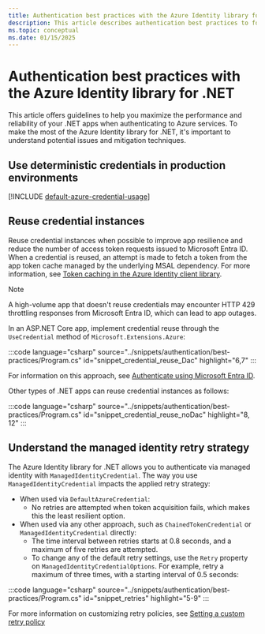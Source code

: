 ```yaml
---
title: Authentication best practices with the Azure Identity library for .NET
description: This article describes authentication best practices to follow when using the Azure Identity library.
ms.topic: conceptual
ms.date: 01/15/2025
---
```


# Authentication best practices with the Azure Identity library for .NET

This article offers guidelines to help you maximize the performance and reliability of your .NET apps when authenticating to Azure services. To make the most of the Azure Identity library for .NET, it's important to understand potential issues and mitigation techniques.

## Use deterministic credentials in production environments

[!INCLUDE [default-azure-credential-usage](../includes/default-azure-credential-usage.md)]

## Reuse credential instances

Reuse credential instances when possible to improve app resilience and reduce the number of access token requests issued to Microsoft Entra ID. When a credential is reused, an attempt is made to fetch a token from the app token cache managed by the underlying MSAL dependency. For more information, see [Token caching in the Azure Identity client library](https://github.com/Azure/azure-sdk-for-net/blob/main/sdk/identity/Azure.Identity/samples/TokenCache.md).

> [!NOTE]
> A high-volume app that doesn't reuse credentials may encounter HTTP 429 throttling responses from Microsoft Entra ID, which can lead to app outages.

In an ASP.NET Core app, implement credential reuse through the `UseCredential` method of `Microsoft.Extensions.Azure`:

:::code language="csharp" source="../snippets/authentication/best-practices/Program.cs" id="snippet_credential_reuse_Dac" highlight="6,7" :::

For information on this approach, see [Authenticate using Microsoft Entra ID](/dotnet/azure/sdk/aspnetcore-guidance?tabs=api#authenticate-using-microsoft-entra-id).

Other types of .NET apps can reuse credential instances as follows:

:::code language="csharp" source="../snippets/authentication/best-practices/Program.cs" id="snippet_credential_reuse_noDac" highlight="8, 12" :::

## Understand the managed identity retry strategy

The Azure Identity library for .NET allows you to authenticate via managed identity with `ManagedIdentityCredential`. The way you use `ManagedIdentityCredential` impacts the applied retry strategy:

- When used via `DefaultAzureCredential`:
  - No retries are attempted when token acquisition fails, which makes this the least resilient option.
- When used via any other approach, such as `ChainedTokenCredential` or `ManagedIdentityCredential` directly:
  - The time interval between retries starts at 0.8 seconds, and a maximum of five retries are attempted.
  - To change any of the default retry settings, use the `Retry` property on `ManagedIdentityCredentialOptions`. For example, retry a maximum of three times, with a starting interval of 0.5 seconds:

:::code language="csharp" source="../snippets/authentication/best-practices/Program.cs" id="snippet_retries" highlight="5-9" :::

For more information on customizing retry policies, see [Setting a custom retry policy](https://github.com/Azure/azure-sdk-for-net/blob/main/sdk/core/Azure.Core/samples/Configuration.md#setting-a-custom-retry-policy)
